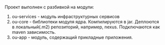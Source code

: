 Проект выполнен с разбивкой на модули:

1) ou-services - модуль инфраструктурных сервисов
2) ou-core - библиотеки модуля ядра. Компилируются в jar. Деплоются в локальный(.m2) репозиторий, например, nexus. Подключаются как maven зависимость.
3) ou-app - модуль, содержащий прикладные приложения.